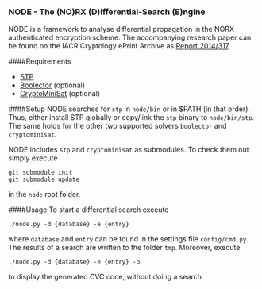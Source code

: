 ### NODE - The (NO)RX (D)ifferential-Search (E)ngine

NODE is a framework to analyse differential propagation in the NORX authenticated encryption scheme. The accompanying research paper can be found on the IACR Cryptology ePrint Archive as [Report 2014/317](https://eprint.iacr.org/2014/317).

####Requirements

  * [STP](https://stp.github.io/stp/)
  * [Boolector](http://fmv.jku.at/boolector/) (optional)
  * [CryptoMiniSat](https://github.com/msoos/cryptominisat) (optional)


####Setup
NODE searches for `stp` in `node/bin` or in $PATH (in that order). Thus, either install STP globally or copy/link the `stp` binary to `node/bin/stp`. The same holds for the other two supported solvers `boolector` and `cryptominisat`.

NODE includes `stp` and `cryptominisat` as submodules. To check them out simply execute
```
git submodule init
git submodule update
```

in the `node` root folder.


####Usage
To start a differential search execute
```
./node.py -d {database} -e {entry}
```
where `database` and `entry` can be found in the settings file `config/cmd.py`. The results of a search are written to the folder `tmp`. Moreover, execute
```
./node.py -d {database} -e {entry} -p
```
to display the generated CVC code, without doing a search.
